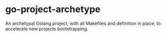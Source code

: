 # go-project-archetype
An archetypal Golang project, with all Makefiles and definition in place, to accelerate new projects bootstrapping.
